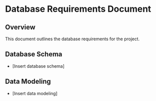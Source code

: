 # Database Requirements Document

## Overview

This document outlines the database requirements for the project.

## Database Schema

* [Insert database schema]

## Data Modeling

* [Insert data modeling]
